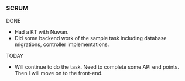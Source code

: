 ### SCRUM
DONE
- Had a KT with Nuwan.
- Did some backend work of the sample task including database migrations, controller implementations. 

TODAY
- Will continue to do the task. Need to complete some API end points. Then I will move on to the front-end. 